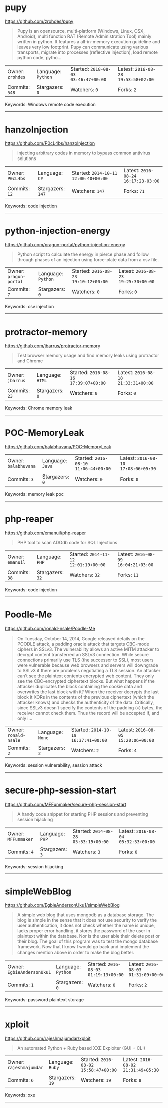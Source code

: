 # pupy

https://github.com/zrohdes/pupy
<blockquote>
Pupy is an opensource, multi-platform (Windows, Linux, OSX, Android), multi function RAT (Remote Administration Tool) mainly written in python. It features a all-in-memory execution guideline and leaves very low footprint. Pupy can communicate using various transports, migrate into processes (reflective injection), load remote python code, pytho…
</blockquote>

<table><tr>
<tr><td>Owner: <code>zrohdes</code></td>
    <td>Language: <code>Python</code></td>
    <td>Started: <code>2018-08-03 03:46:47+00:00</code></td>
    <td>Latest: <code>2016-08-28 19:53:58+02:00</code></td></tr>
<tr><td>Commits: <code>548</code></td>
    <td>Stargazers: <code>0</code></td>
    <td>Watchers: <code>0</code></td>
    <td>Forks: <code>2</code></td></tr>
</table>
Keywords: Windows remote code execution

---

# hanzoInjection

https://github.com/P0cL4bs/hanzoInjection
<blockquote>
 injecting arbitrary codes in memory to bypass common antivirus solutions
</blockquote>

<table><tr>
<tr><td>Owner: <code>P0cL4bs</code></td>
    <td>Language: <code>C#</code></td>
    <td>Started: <code>2014-10-11 12:00:40+00:00</code></td>
    <td>Latest: <code>2016-08-24 16:17:23-03:00</code></td></tr>
<tr><td>Commits: <code>12</code></td>
    <td>Stargazers: <code>147</code></td>
    <td>Watchers: <code>147</code></td>
    <td>Forks: <code>71</code></td></tr>
</table>
Keywords: code injection

---

# python-injection-energy

https://github.com/pragun-portal/python-injection-energy
<blockquote>
Python script to calculate the energy in pierce phase and follow through phases of an injection using force-plate data from a csv file.
</blockquote>

<table><tr>
<tr><td>Owner: <code>pragun-portal</code></td>
    <td>Language: <code>Python</code></td>
    <td>Started: <code>2016-08-23 19:10:12+00:00</code></td>
    <td>Latest: <code>2016-08-23 19:25:30+00:00</code></td></tr>
<tr><td>Commits: <code>7</code></td>
    <td>Stargazers: <code>0</code></td>
    <td>Watchers: <code>0</code></td>
    <td>Forks: <code>0</code></td></tr>
</table>
Keywords: csv injection

---

# protractor-memory

https://github.com/jbarrus/protractor-memory
<blockquote>
Test browser memory usage and find memory leaks using protractor and Chrome
</blockquote>

<table><tr>
<tr><td>Owner: <code>jbarrus</code></td>
    <td>Language: <code>HTML</code></td>
    <td>Started: <code>2016-08-16 17:39:07+00:00</code></td>
    <td>Latest: <code>2016-08-18 21:33:31+00:00</code></td></tr>
<tr><td>Commits: <code>23</code></td>
    <td>Stargazers: <code>0</code></td>
    <td>Watchers: <code>0</code></td>
    <td>Forks: <code>0</code></td></tr>
</table>
Keywords: Chrome memory leak

---

# POC-MemoryLeak

https://github.com/balabhuvana/POC-MemoryLeak
<blockquote>
<no description>
</blockquote>

<table><tr>
<tr><td>Owner: <code>balabhuvana</code></td>
    <td>Language: <code>Java</code></td>
    <td>Started: <code>2016-08-10 11:06:44+00:00</code></td>
    <td>Latest: <code>2016-08-10 17:08:06+05:30</code></td></tr>
<tr><td>Commits: <code>3</code></td>
    <td>Stargazers: <code>0</code></td>
    <td>Watchers: <code>0</code></td>
    <td>Forks: <code>0</code></td></tr>
</table>
Keywords: memory leak poc

---

# php-reaper

https://github.com/emanuil/php-reaper
<blockquote>
PHP tool to scan ADOdb code for SQL Injections
</blockquote>

<table><tr>
<tr><td>Owner: <code>emanuil</code></td>
    <td>Language: <code>PHP</code></td>
    <td>Started: <code>2014-11-12 12:01:19+00:00</code></td>
    <td>Latest: <code>2016-08-09 16:04:21+03:00</code></td></tr>
<tr><td>Commits: <code>38</code></td>
    <td>Stargazers: <code>32</code></td>
    <td>Watchers: <code>32</code></td>
    <td>Forks: <code>11</code></td></tr>
</table>
Keywords: code injection

---

# Poodle-Me

https://github.com/ronald-nsale/Poodle-Me
<blockquote>
On Tuesday, October 14, 2014, Google released details on the POODLE attack, a padding oracle attack that targets CBC-mode ciphers in SSLv3. The vulnerability allows an active MITM attacker to decrypt content transferred an SSLv3 connection. While secure connections primarily use TLS (the successor to SSL), most users were vulnerable because web browsers and servers will downgrade to SSLv3 if there are problems negotiating a TLS session.  An attacker can’t see the plaintext contents encrypted web content. They only see the CBC-encrypted ciphertext blocks. But what happens if the attacker duplicates the block containing the cookie data and overwrites the last block with it? When the receiver decrypts the last block it XORs in the contents of the previous ciphertext (which the attacker knows) and checks the authenticity of the data. Critically, since SSLv3 doesn’t specify the contents of the padding (•) bytes, the receiver cannot check them. Thus the record will be accepted if, and only i...
</blockquote>

<table><tr>
<tr><td>Owner: <code>ronald-nsale</code></td>
    <td>Language: <code>None</code></td>
    <td>Started: <code>2014-10-19 16:37:41+00:00</code></td>
    <td>Latest: <code>2016-08-05 15:20:06+00:00</code></td></tr>
<tr><td>Commits: <code>2</code></td>
    <td>Stargazers: <code>2</code></td>
    <td>Watchers: <code>2</code></td>
    <td>Forks: <code>4</code></td></tr>
</table>
Keywords: session vulnerability, session attack

---

# secure-php-session-start

https://github.com/MFFunmaker/secure-php-session-start
<blockquote>
A handy code snippet for starting PHP sessions and preventing session hijacking
</blockquote>

<table><tr>
<tr><td>Owner: <code>MFFunmaker</code></td>
    <td>Language: <code>PHP</code></td>
    <td>Started: <code>2014-08-28 05:53:15+00:00</code></td>
    <td>Latest: <code>2016-08-04 05:32:33+00:00</code></td></tr>
<tr><td>Commits: <code>4</code></td>
    <td>Stargazers: <code>3</code></td>
    <td>Watchers: <code>3</code></td>
    <td>Forks: <code>0</code></td></tr>
</table>
Keywords: session hijacking

---

# simpleWebBlog

https://github.com/EgbieAndersonUku1/simpleWebBlog
<blockquote>
A simple web blog that uses mongodb as a database storage. The blog is simple in the sense that it does not use security to verify the user authentication, it does not check whether the name is unique, lacks proper error handling, it stores the password of the user in plaintext within the database. Nor is the user able their delete post or their blog. The goal of this program was to test the mongo database framework. Now that I know I would go back and implement the changes mention above in order to make the blog better.
</blockquote>

<table><tr>
<tr><td>Owner: <code>EgbieAndersonUku1</code></td>
    <td>Language: <code>Python</code></td>
    <td>Started: <code>2016-08-03 01:19:13+00:00</code></td>
    <td>Latest: <code>2016-08-03 01:31:09+00:00</code></td></tr>
<tr><td>Commits: <code>1</code></td>
    <td>Stargazers: <code>0</code></td>
    <td>Watchers: <code>0</code></td>
    <td>Forks: <code>2</code></td></tr>
</table>
Keywords: password plaintext storage

---

# xploit

https://github.com/rajeshmajumdar/xploit
<blockquote>
An automated Python + Ruby based XXE Exploiter (GUI + CLI)
</blockquote>

<table><tr>
<tr><td>Owner: <code>rajeshmajumdar</code></td>
    <td>Language: <code>Ruby</code></td>
    <td>Started: <code>2016-08-02 15:58:47+00:00</code></td>
    <td>Latest: <code>2016-08-02 21:31:49+05:30</code></td></tr>
<tr><td>Commits: <code>6</code></td>
    <td>Stargazers: <code>19</code></td>
    <td>Watchers: <code>19</code></td>
    <td>Forks: <code>8</code></td></tr>
</table>
Keywords: xxe

---

